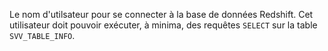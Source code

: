 Le nom d'utilsateur pour se connecter à la base de données Redshift. Cet utilisateur doit pouvoir exécuter, à minima, des requêtes `SELECT` sur la table `SVV_TABLE_INFO`.